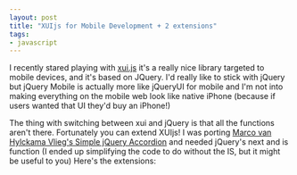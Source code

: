 ```yaml
--- 
layout: post 
title: "XUIjs for Mobile Development + 2 extensions" 
tags:
- javascript
--- 
```


I recently stared playing with [xui.js](http://xuijs.com/) it's a really nice library targeted to mobile devices, 
and it's based on JQuery. I'd really like to stick with jQuery but jQuery Mobile is actually more like jQueryUI 
for mobile and I'm not into making everything on the mobile web look like native iPhone (because if users wanted 
that UI they'd buy an iPhone!)  

The thing with switching between xui and jQuery is that all the functions
aren't there. Fortunately you can extend XUIjs! I was porting [Marco van
Hylckama Vlieg's Simple jQuery Accordion](http://www.i-marco.nl/weblog/jquery-accordion-menu/) and needed jQuery's next and is function (I ended up
simplifying the code to do without the IS, but it might be useful to you)
Here's the extensions:

<script src="https://gist.github.com/901715.js"> 
</script>

